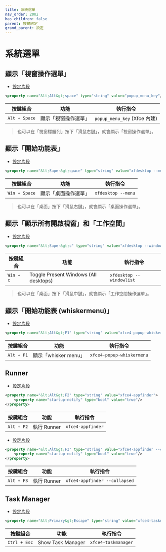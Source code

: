 ```yaml
---
title: 系統選單
nav_order: 2002
has_children: false
parent: 按鍵綁定
grand_parent: 設定
---
```



# 系統選單


## 顯示「視窗操作選單」

* [設定片段](https://github.com/samwhelp/note-about-xfce/blob/gh-pages/_demo/config/xfce-config/main/config/xfce4/xfconf/xfce-perchannel-xml/xfce4-keyboard-shortcuts.xml#L166)


``` xml
<property name="&lt;Alt&gt;space" type="string" value="popup_menu_key"/>
```

| 按鍵組合           | 功能        | 執行指令             |
| ----------------- | ------------ | -------------------- |
| `Alt + Space`  | 顯示「視窗操作選單」 | `popup_menu_key` (Xfce 內建) |

> 也可以在「視窗標題列」按下「滑鼠右鍵」，就會顯示「視窗操作選單」。


## 顯示「開始功能表」

* [設定片段](https://github.com/samwhelp/note-about-xfce/blob/gh-pages/_demo/config/xfce-config/main/config/xfce4/xfconf/xfce-perchannel-xml/xfce4-keyboard-shortcuts.xml#L63)


``` xml
<property name="&lt;Super&gt;space" type="string" value="xfdesktop --menu"/>
```

| 按鍵組合           | 功能        | 執行指令             |
| ----------------- | ------------ | -------------------- |
| `Win + Space`  | 顯示「桌面操作選單」 | `xfdesktop --menu` |

> 也可以在「桌面」按下「滑鼠右鍵」，就會顯示「桌面操作選單」。


## 顯示「顯示所有開啟視窗」和「工作空間」

* [設定片段](https://github.com/samwhelp/note-about-xfce/blob/gh-pages/_demo/config/xfce-config/main/config/xfce4/xfconf/xfce-perchannel-xml/xfce4-keyboard-shortcuts.xml#L64)


``` xml
<property name="&lt;Super&gt;c" type="string" value="xfdesktop --windowlist"/>
```

| 按鍵組合           | 功能        | 執行指令             |
| ----------------- | ------------ | -------------------- |
| `Win + c`  | Toggle Present Windows (All desktops) | `xfdesktop --windowlist` |

> 也可以在「桌面」按下「滑鼠中鍵」，就會顯示「工作空間操作選單」。



## 顯示「開始功能表 (whiskermenu)」

* [設定片段](https://github.com/samwhelp/note-about-xfce/blob/gh-pages/_demo/config/xfce-config/main/config/xfce4/xfconf/xfce-perchannel-xml/xfce4-keyboard-shortcuts.xml#L43)


``` xml
<property name="&lt;Alt&gt;F1" type="string" value="xfce4-popup-whiskermenu"/>
```

| 按鍵組合           | 功能        | 執行指令             |
| ----------------- | ------------ | -------------------- |
| `Alt + F1`  | 顯示「whisker menu」 | `xfce4-popup-whiskermenu` |


## Runner

* [設定片段](https://github.com/samwhelp/note-about-xfce/blob/gh-pages/_demo/config/xfce-config/main/config/xfce4/xfconf/xfce-perchannel-xml/xfce4-keyboard-shortcuts.xml#L44-L46)

``` xml
<property name="&lt;Alt&gt;F2" type="string" value="xfce4-appfinder">
	<property name="startup-notify" type="bool" value="true"/>
</property>
```

| 按鍵組合           | 功能        | 執行指令             |
| ----------------- | ------------ | -------------------- |
| `Alt + F2`  | 執行 Runner | `xfce4-appfinder` |


* [設定片段](https://github.com/samwhelp/note-about-xfce/blob/gh-pages/_demo/config/xfce-config/main/config/xfce4/xfconf/xfce-perchannel-xml/xfce4-keyboard-shortcuts.xml#L47-L49)

``` xml
<property name="&lt;Alt&gt;F3" type="string" value="xfce4-appfinder --collapsed">
	<property name="startup-notify" type="bool" value="true"/>
</property>
```

| 按鍵組合           | 功能        | 執行指令             |
| ----------------- | ------------ | -------------------- |
| `Alt + F3`  | 執行 Runner | `xfce4-appfinder --collapsed` |


## Task Manager

* [設定片段](https://github.com/samwhelp/note-about-xfce/blob/gh-pages/_demo/config/xfce-config/main/config/xfce4/xfconf/xfce-perchannel-xml/xfce4-keyboard-shortcuts.xml#L59)

``` xml
<property name="&lt;Primary&gt;Escape" type="string" value="xfce4-taskmanager"/>
```

| 按鍵組合           | 功能        | 執行指令             |
| ----------------- | ------------ | -------------------- |
| `Ctrl + Esc`  | Show Task Manager | `xfce4-taskmanager` |



